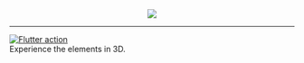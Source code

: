 <center><img src="https://res.cloudinary.com/vigneshshettyin/image/upload/v1625403186/fbidxh8eo2e7d5pkamc9.png"></center>
<hr>

[![Flutter action](https://github.com/data-charya/Elemental/actions/workflows/flutter.yml/badge.svg?branch=master)](https://github.com/data-charya/Elemental/actions/workflows/flutter.yml)
<br>
Experience the elements in 3D.



